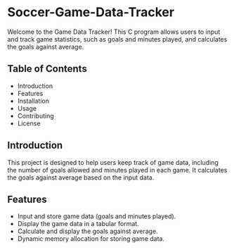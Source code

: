 # Soccer-Game-Data-Tracker

Welcome to the Game Data Tracker! This C program allows users to input and track game statistics, such as goals and minutes played, and calculates the goals against average.

## Table of Contents
- Introduction
- Features
- Installation
- Usage
- Contributing
- License

## Introduction
This project is designed to help users keep track of game data, including the number of goals allowed and minutes played in each game. It calculates the goals against average based on the input data.

## Features
- Input and store game data (goals and minutes played).
- Display the game data in a tabular format.
- Calculate and display the goals against average.
- Dynamic memory allocation for storing game data.
